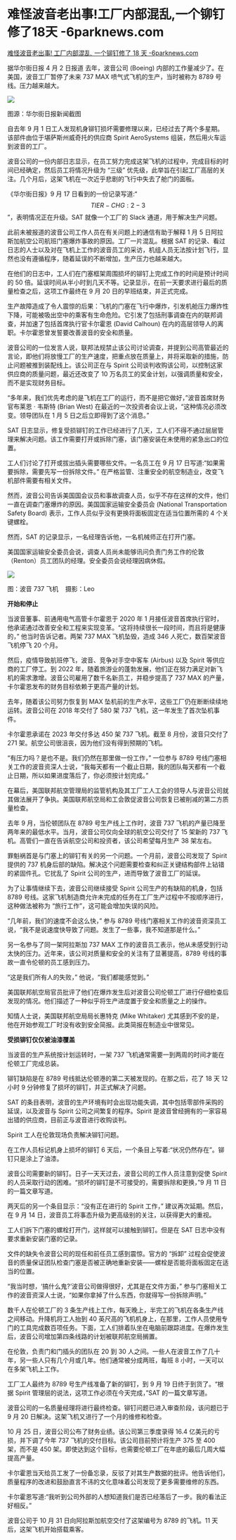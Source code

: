 # 难怪波音老出事!工厂内部混乱,一个铆钉修了18天 -6parknews.com
[难怪波音老出事! 工厂内部混乱, 一个铆钉修了 18 天 -6parknews.com](https://www.6parknews.com/newspark/view.php?app=news&act=view&nid=658832) 

 据华尔街日报 4 月 2 日报道 去年，波音公司 (Boeing) 内部的工作量减少了。在美国，波音工厂暂停了未来 737 MAX 喷气式飞机的生产，当时被称为 8789 号线。压力越来越大。

![](https://web.popo8.com/202404/06/13/8a751ac7cbtype_png_size_1080_210_end.jpg)

图源：华尔街日报新闻截图

自去年 9 月 1 日工人发现机身铆钉损坏需要修理以来，已经过去了两个多星期。该部件由位于堪萨斯州威奇托的供应商 Spirit AeroSystems 组装，然后用火车运到波音的工厂。

波音公司的一份内部日志显示，在员工努力完成这架飞机的过程中，完成目标的时间已经确定，然后员工将情况升级为 “三级” 优先级，此举旨在引起工厂高层的关注。几个月后，这架飞机在一次近乎悲剧的飞行中失去了舱门的面板。

《华尔街日报》9 月 17 日看到的一份记录写道:“$$TIER-CHG: 2 - 3 $$”，表明情况正在升级。SAT 就像一个工厂的 Slack 通道，用于解决生产问题。

此前未被报道的波音公司工作人员在有关问题上的通信有助于解释 1 月 5 日阿拉斯加航空公司航班门塞爆炸事故的原因。工厂一片混乱。根据 SAT 的记录、看过日志的人士以及对在飞机上工作的波音员工的采访，机组人员无法按计划飞行，显然也没有遵循程序，随着延误的不断增加，生产压力也越来越大。

在他们的日志中，工人们在门塞框架周围损坏的铆钉上完成工作的时间是预计时间的 50 倍。延误时间从半小时到几天不等。记录显示，在前一天要求进行最后的质量检查之后，这项工作最终在 9 月 20 日的早班结束，并正式完成。

生产故障造成了令人震惊的后果：飞机的门塞在飞行中爆炸，引发机舱压力爆炸性下降，可能被吸出空中的乘客有生命危险。它引发了包括刑事调查在内的联邦调查，并加速了包括首席执行官卡尔霍恩 (David Calhoun) 在内的高层领导人的离职。卡尔霍恩曾发誓要改善波音的安全和质量。

波音公司的一位发言人说，联邦法规禁止该公司讨论调查，并提到公司高管最近的言论，即他们将放慢工厂的生产速度，把重点放在质量上，并将采取新的措施，防止问题被推到装配线上。该公司正在与 Spirit 公司谈判收购该公司，以控制这家供应商的质量问题，最近还改变了 10 万名员工的奖金计划，以强调质量和安全，而不是实现财务目标。

“多年来，我们优先考虑的是飞机在工厂的运行，而不是把它做好，”波音首席财务官布莱恩 · 韦斯特 (Brian West) 在最近的一次投资者会议上说，“这种情况必须改变。领导团队在 1 月 5 日之后立即得到了这个消息。”

SAT 日志显示，修复受损铆钉的工作已经进行了几天，工人们不得不通过层层管理来解决问题。该工作需要打开或拆除门塞，该门塞安装在未使用的紧急出口的位置。

工人们讨论了打开或拔出插头需要哪些文件。一名员工在 9 月 17 日写道:“如果需要拆除，需要先写一份拆除文件。” 在严格监管、注重安全的航空制造业，改变飞机部件需要有相关文件。

然而，波音公司告诉美国国会议员和事故调查人员，似乎不存在这样的文件，他们一直在调查门塞爆炸的原因。美国国家运输安全委员会 (National Transportation Safety Board) 表示，工作人员似乎没有更换将面板固定在适当位置所需的 4 个关键螺栓。

然而，SAT 的记录显示，一名经理告诉他，一名机械师正在打开门塞。

美国国家运输安全委员会说，调查人员尚未能够讯问负责门务工作的伦敦（Renton）员工团队的经理。安全委员会说经理因病休假。

![](https://web.popo8.com/202404/06/16/64bcfbc918type_jpeg_size_1080_164_end.jpg)

图：波音 737 飞机    摄影：Leo

**开始和停止**

当波音董事、前通用电气高管卡尔霍恩于 2020 年 1 月接任波音首席执行官时，他承诺通过改善安全和工程来实现变革。“这将持续很长一段时间，而且将是健康的，” 他当时告诉记者。两架 737 MAX 飞机坠毁，造成 346 人死亡，数百架波音飞机停飞 20 个月。

然后，疫情导致航班停飞，波音、竞争对手空中客车 (Airbus) 以及 Spirit 等供应商的工厂停工。到 2022 年，随着旅游业的蓬勃发展，他们正在努力满足对新飞机的需求激增。波音公司雇用了数千名新员工，并稳步提高了 737 MAX 的产量，卡尔霍恩发布的财务目标依赖于更高产量的计划。

去年，随着该公司努力恢复到 MAX 坠机前的生产水平，这些工厂仍在断断续续地运转。波音公司在 2018 年交付了 580 架 737 飞机，这一年发生了首次坠机事件。

卡尔霍恩承诺在 2023 年交付多达 450 架 737 飞机。截至 8 月份，波音只交付了 271 架。航空公司很沮丧，因为他们没有得到预期的飞机。

“有压力吗？是也不是。我们仍然在那里做一份工作，” 一位参与 8789 号线门塞相关工作的波音资深人士说，“我每天都有一个截止日期，我的团队每天都有一个截止日期，所以如果进度落后了，你必须按计划完成。”

在幕后，美国联邦航空管理局的监管机构及其工厂工人工会的领导人与波音公司就其做法展开了争执。美国联邦航空局和工会敦促波音公司恢复已被削减的第二方质量检查。

去年 9 月，当伦顿团队在 8789 号生产线上工作时，波音 737 飞机的产量已降至两年来的最低水平。当月，波音公司仅向全球的航空公司交付了 15 架新的 737 飞机。高管们一直在告诉航空公司和投资者，该公司希望每月生产 38 架左右。

罪魁祸首是与门塞上的铆钉有关的另一个问题。一个月前，波音公司发现了 Spirit 提供的 737 机身后部的缺陷。解决这个问题需要检查和纠正关键结构部件上钻错的紧固件孔。它扰乱了 Spirit 公司的生产，进而导致了波音工厂的延误。

为了让事情继续下去，波音公司继续接受 Spirit 公司生产的有缺陷的机身，包括 8789 号线。这家飞机制造商允许未完成的任务在工厂生产过程中不按顺序进行，这种做法被称为 “旅行工作”，这可能会增加失误的风险。

“几年前，我们的速度不会这么快，” 参与 8789 号线门塞相关工作的波音资深员工说，“我不是说速度快导致了问题。发生了一些事，我不知道那是什么。”

另一名参与了同一架阿拉斯加 737 MAX 工作的波音员工表示，他从未感受到行动太快的压力。近年来，该公司对质量和安全的关注有了显著提高，8789 号线的事故一直令伦顿的员工感到压力。

“这是我们所有人的失败，” 他说，“我们都能感觉到。”

美国联邦航空局官员批评了他们在爆炸发生后对波音公司伦顿工厂进行仔细检查后发现的情况。他们描述了一种似乎将生产进度置于安全和质量之上的操作。

知情人士说，美国联邦航空局局长惠特克 (Mike Whitaker) 尤其感到不安的是，他在开始参观工厂时没有收到安全简报。此类简报在制造业中很常见。

**受损铆钉仅仅被油漆覆盖**

当波音的生产系统按计划运转时，一架 737 飞机通常需要一到两周的时间才能在伦顿工厂完成总装。

铆钉缺陷是在 8789 号线抵达伦顿港的第二天被发现的。在那之后，花了 18 天 12 小时 9 分钟修复了损坏的铆钉，并正式解决了问题。

SAT 的条目表明，波音的生产环境有时会出现功能失调，其中包括零部件采购的延误，以及波音与 Spirit 公司之间繁复的程序。Spirit 是波音曾经拥有的一家容易出错的供应商，目前正与波音进行收购谈判。

Spirit 工人在伦敦现场负责解决铆钉问题。

在工作人员标记机身上损坏的铆钉 6 天后，一个条目上写着:“状况仍然存在”。铆钉只是涂上了油漆。

波音公司需要新的铆钉。日子一天天过去，波音公司的工作人员注意到促使 Spirit 的人员采取行动的困难。“损坏的铆钉是不可接受的，需要拆除和更换，”9 月 11 日的一篇文章写道。

两天后的另一个条目显示：“没有正在进行的 Spirit 工作，” 建议再次延期。然后，在 9 月 14 日，波音员工将事态升级为更高级别的关注，以获得更大的重视。

工人们拆下门塞的螺栓打开门，这样就可以接触到铆钉。但是在 SAT 日志中没有要求重新安装门塞的记录。

文件的缺失令波音公司的现任和前任员工感到震惊。官方的 “拆卸” 过程会促使波音的质量保证团队检查门塞是否被正确地重新安装——螺栓是否能将面板固定在适当的位置。

“我当时想，‘搞什么鬼?’波音公司做得很好，尤其是在文件方面，” 参与门塞相关工作的波音资深人士说，“如果你拿掉了什么东西，你就得写一份拆除声明。”

数千人在伦顿工厂的 3 条生产线上工作，每天晚上，半完工的飞机在各条生产线之间移动。升降机将工人抬到 40 英尺高的飞机机身上，在那里，工作人员使用专门的工具完成数百项任务。下面，工人们排着队坐在电脑前跟踪进度。在爆炸发生后，波音公司增加第四条线路的计划被联邦航空局搁置。

在伦敦，负责门和门插头的团队在 20 到 30 人之间。一些人在波音工作了几十年，另一些人只有几个月或几年。他们通常被分成两班，每班 8 小时，一天可以在多架飞机上工作。

工厂工人最终为 8789 号生产线准备了新的铆钉，到 9 月 19 日终于到货了。“根据 Spirit 管理层的说法，这项工作必须在今天完成，”SAT 的一篇文章写道。

波音公司的一名质量经理将进行最终检查。铆钉问题已进入审查阶段，该问题已于 9 月 20 日解决。这架飞机又进行了一个月的维修和检查。

10 月 25 日，波音公司公布了财务业绩。该公司第三季度录得 16.4 亿美元的亏损，并下调了今年 737 飞机的交付目标。该公司目前预计将生产 375 至 400 架，而不是 450 架。即使达到这个目标，也需要伦顿工厂在年底的最后几周大幅提高产量。

卡尔霍恩当天给员工发了一份备忘录，反驳了对其生产数据的批评。他告诉他们，质量程序的改进和鼓励直言不讳的文化意味着公司发现了更多需要维修的东西。

卡尔霍恩写道:“我听到公司外部的人想知道我们是否已经落后了一步。我的看法正好相反。”

波音公司于 10 月 31 日向阿拉斯加航空交付了这架编号为 8789 的飞机。11 天后，这架飞机开始搭载乘客。
